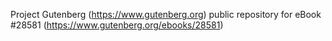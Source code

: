 Project Gutenberg (https://www.gutenberg.org) public repository for eBook #28581 (https://www.gutenberg.org/ebooks/28581)
